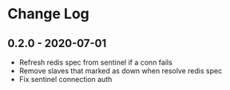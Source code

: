 # Change Log

## 0.2.0 - 2020-07-01

* Refresh redis spec from sentinel if a conn fails
* Remove slaves that marked as down when resolve redis spec
* Fix sentinel connection auth

